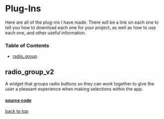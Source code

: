 # Plug-Ins

Here are all of the plug-ins I have made. There will be a link on each one to tell you how to download each one for your project, as well as how to use each one, and other useful information.

### Table of Contents
- [radio_group](#radio_group)

<!---     TEMPLATE
## class_name

#### [view on pub.dev](pub.dev/link) (external link)

Brief summary on the plug-in...

#### [source code](class_name.dart)

[back to top](#table-of-contents)
--->

## radio_group_v2

<!---
pub.dev link goes here once published
#### [view on pub.dev](pub.dev) (external link)
--->

A widget that groups radio buttons so they can work together to give the user a pleasant experience when making selections within the app.

#### [source code](radio_group_v2/lib/radio_group_v2.dart)

[back to top](#table-of-contents)
